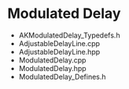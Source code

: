# Modulated Delay

* AKModulatedDelay_Typedefs.h
* AdjustableDelayLine.cpp
* AdjustableDelayLine.hpp
* ModulatedDelay.cpp
* ModulatedDelay.hpp
* ModulatedDelay_Defines.h
